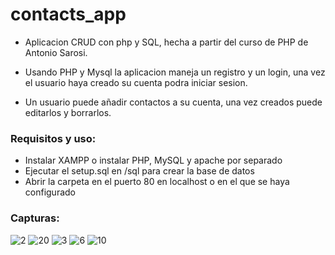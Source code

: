 # contacts_app
- Aplicacion CRUD con php y SQL, hecha a partir del curso de PHP de Antonio Sarosi.

- Usando PHP y Mysql la aplicacion maneja un registro y un login, una vez el usuario haya creado su cuenta podra iniciar sesion.
- Un usuario puede añadir contactos a su cuenta, una vez creados puede editarlos y borrarlos.

### Requisitos y uso:
- Instalar XAMPP o instalar PHP, MySQL y apache por separado
- Ejecutar el setup.sql en /sql para crear la base de datos
- Abrir la carpeta en el puerto 80 en localhost o en el que se haya configurado

### Capturas:

![2](https://user-images.githubusercontent.com/95700435/230772529-bcd4ba5e-b01d-4ff2-9a6c-c72ba8b6ea0f.PNG)
![20](https://user-images.githubusercontent.com/95700435/230772548-ce2ffb3a-a437-4340-aa72-fddfe1033a6e.PNG)
![3](https://user-images.githubusercontent.com/95700435/230772538-d786bd0d-6307-4108-a6f1-04b6ff2c2580.PNG)
![6](https://user-images.githubusercontent.com/95700435/230772541-fb669cd9-efc2-41ff-b53d-922a9082a6b2.PNG)
![10](https://user-images.githubusercontent.com/95700435/230772547-10a44bc6-a7cb-48b7-8b84-a14c20452c45.PNG)

